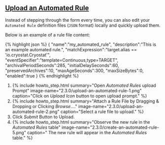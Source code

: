 ## [Upload an Automated Rule](#upload-an-automated-rule)

Instead of stepping through the form every time, you can also edit your `Automated Rule` definition files (`JSON` format) locally and quickly upload them.

Below is an example of a rule file content:

{% highlight json %}
{
  "name":"my_automated_rule",
  "description":"This is an example automated rule.",
  "matchExpression":"target.alias == 'io.cryostat.Cryostat'",
  "eventSpecifier":"template=Continuous,type=TARGET",
  "archivalPeriodSeconds":285,
  "initialDelaySeconds":60,
  "preservedArchives":10,
  "maxAgeSeconds":300,
  "maxSizeBytes":0,
  "enabled":true
}
{% endhighlight %}

<ol>
  <li>
      {% include howto_step.html
        summary="Open <i>Automated Rules</i> upload Prompt"
        image-name="2.3.0/upload-an-automated-rule-1.png"
        caption="Click on <i>Upload Icon</i> button to open upload prompt."
      %}  
  </li>
  <li>
      {% include howto_step.html
        summary="Attach a Rule File by Dragging & Dropping or Clicking <i>Browse...</i>."
        image-name="2.3.0/upload-an-automated-rule-2.png"
        caption="Select a rule file to upload."
      %}  
  </li>
  <li>
    <summary>Click <i>Submit</i> Button to Upload.</summary>
  </li>
  <li>
      {% include howto_step.html
        summary="Observe the new rule in the <i>Automated Rules</i> table"
        image-name="2.3.0/create-an-automated-rule-5.png"
        caption="
          The new rule will appear in the <i>Automated Rules</i> table."
      %}  
  </li>
</ol>
